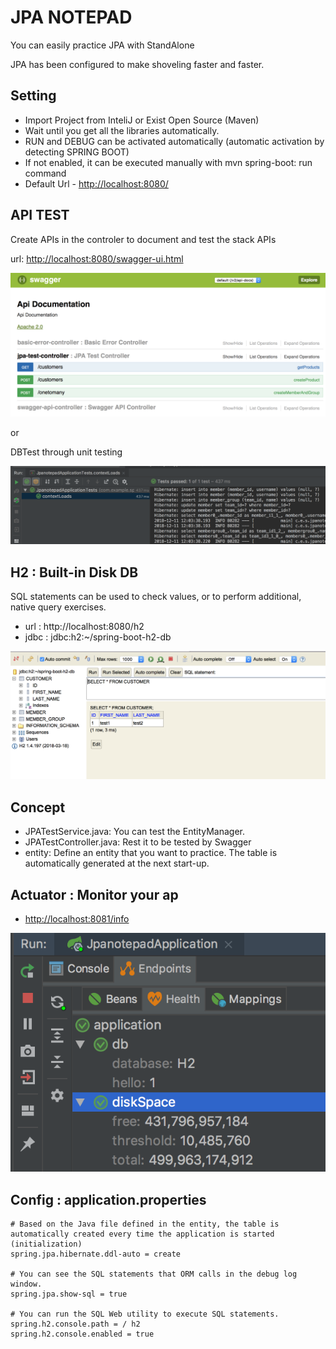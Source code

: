 # JPA NOTEPAD

You can easily practice JPA with StandAlone

JPA has been configured to make shoveling faster and faster.

## Setting
- Import Project from InteliJ or Exist Open Source (Maven)
- Wait until you get all the libraries automatically.
- RUN and DEBUG can be activated automatically (automatic activation by detecting SPRING BOOT)
- If not enabled, it can be executed manually with mvn spring-boot: run command
- Default Url -  [http://localhost:8080/](http://localhost:8080/)

## API TEST

Create APIs in the controler to document and test the stack APIs

url: [http://localhost:8080/swagger-ui.html](http://localhost:8080/swagger-ui.html)

![alt text](doc/swagger.png)

or

DBTest through unit testing

![alt text](doc/junit-jpa.png)


## H2 : Built-in Disk DB
SQL statements can be used to check values, or to perform additional, native query exercises.

- url : http://localhost:8080/h2
- jdbc : jdbc:h2:~/spring-boot-h2-db

![alt text](doc/h2console.png)

## Concept
- JPATestService.java: You can test the EntityManager.
- JPATestController.java: Rest it to be tested by Swagger
- entity: Define an entity that you want to practice. The table is automatically generated at the next start-up.

## Actuator : Monitor your ap
- [http://localhost:8081/info](http://localhost:8081/info)

![alt text](doc/healthchk.png)


## Config : application.properties

    # Based on the Java file defined in the entity, the table is automatically created every time the application is started (initialization)
    spring.jpa.hibernate.ddl-auto = create
    
    # You can see the SQL statements that ORM calls in the debug log window.
    spring.jpa.show-sql = true
    
    # You can run the SQL Web utility to execute SQL statements.
    spring.h2.console.path = / h2
    spring.h2.console.enabled = true
    
